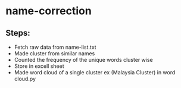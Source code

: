 # name-correction
## Steps:
* Fetch raw data from name-list.txt
* Made cluster from similar names
* Counted the frequency of the unique words cluster wise
* Store in excell sheet
* Made word cloud of a single cluster ex (Malaysia Cluster) in word cloud.py
